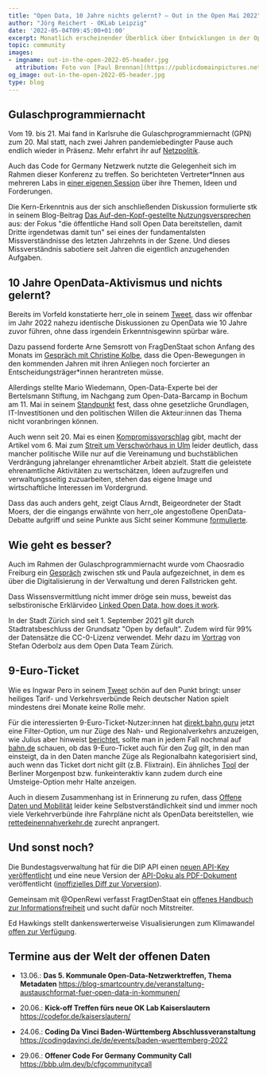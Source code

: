 ```yaml
---
title: "Open Data, 10 Jahre nichts gelernt? – Out in the Open Mai 2022"
author: "Jörg Reichert - OKLab Leipzig"
date: '2022-05-04T09:45:00+01:00'
excerpt: Monatlich erscheinender Überblick über Entwicklungen in der Open Data und Civic Tech Szene
topic: community
images:
- imgname: out-in-the-open-2022-05-header.jpg
  attribution: Foto von [Paul Brennan](https://publicdomainpictures.net/en/browse-author.php?a=74359) auf [publicdomainpictures.net](https://publicdomainpictures.net/en/view-image.php?image=90005&picture=open-sign)
og_image: out-in-the-open-2022-05-header.jpg
type: blog
---
```


## Gulaschprogrammiernacht

Vom 19. bis 21. Mai fand in Karlsruhe die Gulaschprogrammiernacht (GPN) zum 20. Mal statt, nach zwei Jahren pandemiebedingter Pause auch endlich wieder in Präsenz. Mehr erfahrt ihr auf [Netzpolitik](https://netzpolitik.org/2022/gulaschprogrammiernacht-hacken-mit-gulasch-und-trollen/).

Auch das Code for Germany Netzwerk nutzte die Gelegenheit sich im Rahmen dieser Konferenz zu treffen. So berichteten Vertreter*Innen aus mehreren Labs in [einer eigenen Session](https://media.ccc.de/v/gpn20-79-code-for-germany-open-data-digitales-ehrenamt) über ihre Themen, Ideen und Forderungen.

Die Kern-Erkenntnis aus der sich anschließenden Diskussion formulierte stk in seinem Blog-Beitrag [Das Auf-den-Kopf-gestellte Nutzungsversprechen](https://stefan.bloggt.es/2022/05/open-data-und-das-auf-den-kopf-gestellte-nutzungsversprechen/) aus: der Fokus "die öffentliche Hand soll Open Data bereitstellen, damit Dritte irgendetwas damit tun" sei eines der fundamentalsten Missverständnisse des letzten Jahrzehnts in der Szene. Und dieses Missverständnis sabotiere seit Jahren die eigentlich anzugehenden Aufgaben.

## 10 Jahre OpenData-Aktivismus und nichts gelernt?

Bereits im Vorfeld konstatierte herr_ole in seinem [Tweet](https://twitter.com/herr_ole/status/1526291254975283205), dass wir offenbar im Jahr 2022 nahezu identische Diskussionen zu OpenData wie 10 Jahre zuvor führen, ohne dass irgendein Erkenntnisgewinn spürbar wäre.

Dazu passend forderte Arne Semsrott von FragDenStaat schon Anfang des Monats im [Gespräch mit Christine Kolbe](https://twitter.com/WikimediaDE/status/1521388537991471104?t=Sp1G-M0QQp4vJRgZ3j38fQ&s=09), dass die Open-Bewegungen in den kommenden Jahren mit ihren Anliegen noch forcierter an Entscheidungsträger*innen herantreten müsse.

Allerdings stellte Mario Wiedemann, Open-Data-Experte bei der Bertelsmann Stiftung, im Nachgang zum Open-Data-Barcamp in Bochum am 11. Mai in seinem [Standpunkt](https://background.tagesspiegel.de/smart-city/open-data-verantwortliche-stehen-allein-auf-weiter-flur) fest, dass ohne gesetzliche Grundlagen, IT-Investitionen und den politischen Willen die Akteur:innen das Thema nicht voranbringen können.

Auch wenn seit 20. Mai es einen [Kompromissvorschlag](https://twitter.com/verschwoerhaus/status/1527734176576901122) gibt, macht der Artikel vom 6. Mai zum [Streit um Verschwörhaus in Ulm](https://www.swr.de/swraktuell/baden-wuerttemberg/ulm/neues-nutzungskonzept-fuer-verschwoerhaus-ulm-100.html) leider deutlich, dass mancher politische Wille nur auf die Vereinamung und buchstäblichen Verdrängung jahrelanger ehrenamtlicher Arbeit abzielt. Statt die geleistete ehrenamtliche Aktivitäten zu wertschätzen, Ideen aufzugreifen und verwaltungsseitig zuzuarbeiten, stehen das eigene Image und wirtschaftliche Interessen im Vordergrund.

Dass das auch anders geht, zeigt Claus Arndt, Beigeordneter der Stadt Moers, der die eingangs erwähnte von herr_ole angestoßene OpenData-Debatte aufgriff und seine Punkte aus Sicht seiner Kommune [formulierte](https://twitter.com/derarndt/status/1527205519248728064).

## Wie geht es besser?

Auch im Rahmen der Gulaschprogrammiernacht wurde vom Chaosradio Freiburg ein [Gespräch](https://rdl.de/beitrag/chaosradio-freiburg-0x63) zwischen stk und Paula aufgezeichnet, in dem es über die Digitalisierung in der Verwaltung und deren Fallstricken geht. 

Dass Wissensvermittlung nicht immer dröge sein muss, beweist das selbstironische Erklärvideo [Linked Open Data, how does it work](https://www.youtube.com/watch?v=0m79yDb4AzE).

In der Stadt Zürich sind seit 1. September 2021 gilt durch Stadtratsbeschluss der Grundsatz "Open by default". Zudem wird für 99% der Datensätze die CC-0-Lizenz verwendet. Mehr dazu im [Vortrag](https://speakerdeck.com/metaodi/data-governance-plus-ogd-einfuhrung) von Stefan Oderbolz aus dem Open Data Team Zürich.

## 9-Euro-Ticket

Wie es Ingwar Pero in seinem [Tweet](https://twitter.com/Perowinger94/status/1532002884631638017?t=EYeX-YLzuvUjnjAT8nkaIg&s=19) schön auf den Punkt bringt: unser heiliges Tarif- und Verkehrsverbünde Reich deutscher Nation spielt mindestens drei Monate keine Rolle mehr.

Für die interessierten 9-Euro-Ticket-Nutzer\:innen hat [direkt.bahn.guru](http://direkt.bahn.guru) jetzt eine Filter-Option, um nur Züge des Nah- und Regionalverkehrs anzuzeigen, wie Julius aber hinweist [berichtet](https://twitter.com/juliustens/status/1529322873827074048), sollte man in jedem Fall nochmal auf [bahn.de](http://bahn.de) schauen, ob das 9-Euro-Ticket auch für den Zug gilt, in den man einsteigt, da in den Daten manche Züge als Regionalbahn kategorisiert sind, auch wenn das Ticket dort nicht gilt (z.B. Flixtrain). Ein ähnliches [Tool](https://interaktiv.morgenpost.de/9-Euro-Ticket-Bahn-Reiseziel-Karte-Streckenplaner-ab-Berlin/) der Berliner Morgenpost bzw. funkeinteraktiv kann zudem durch eine Umsteige-Option mehr Halte anzeigen.

Auch in diesem Zusammenhang ist in Erinnerung zu rufen, dass [Offene Daten und Mobilität](https://video.codefor.de/w/2mL8H455YGVx2JM5QSXPhJ) leider keine Selbstverständlichkeit sind und immer noch viele Verkehrverbünde ihre Fahrpläne nicht als OpenData bereitstellen, wie [rettedeinennahverkehr.de](https://rettedeinennahverkehr.de/) zurecht anprangert.

## Und sonst noch?

Die Bundestagsverwaltung hat für die DIP API einen [neuen API-Key veröffentlicht](https://dip.bundestag.de/%C3%BCber-dip/hilfe/api#content) und eine neue Version der [API-Doku als PDF-Dokument](https://dip.bundestag.de/documents/informationsblatt_zur_dip_api.pdf) veröffentlicht ([inoffizielles Diff zur Vorversion](https://draftable.com/compare/nkoOPaVIrCgT)).

Gemeinsam mit @OpenRewi verfasst FragtDenStaat ein [offenes Handbuch zur Informationsfreiheit](https://twitter.com/fragdenstaat/status/1523561003665051650?t=ruZfaWeqpKHIhu-Qcbo_mg&s=09) und sucht dafür noch Mitstreiter.


Ed Hawkings stellt dankenswerterweise Visualisierungen zum Klimawandel [offen zur Verfügung](https://github.com/ed-hawkins/climate-visuals).

## Termine aus der Welt der offenen Daten

* 13.06.: **Das 5. Kommunale Open-Data-Netzwerktreffen, Thema Metadaten**
https://blog-smartcountry.de/veranstaltung-austauschformat-fuer-open-data-in-kommunen/

* 20.06.: **Kick-off Treffen fürs neue OK Lab Kaiserslautern**
https://codefor.de/kaiserslautern/

* 24.06.: **Coding Da Vinci Baden-Württemberg Abschlussveranstaltung**
https://codingdavinci.de/de/events/baden-wuerttemberg-2022

* 29.06.: **Offener Code For Germany Community Call**
https://bbb.ulm.dev/b/cfgcommunitycall

